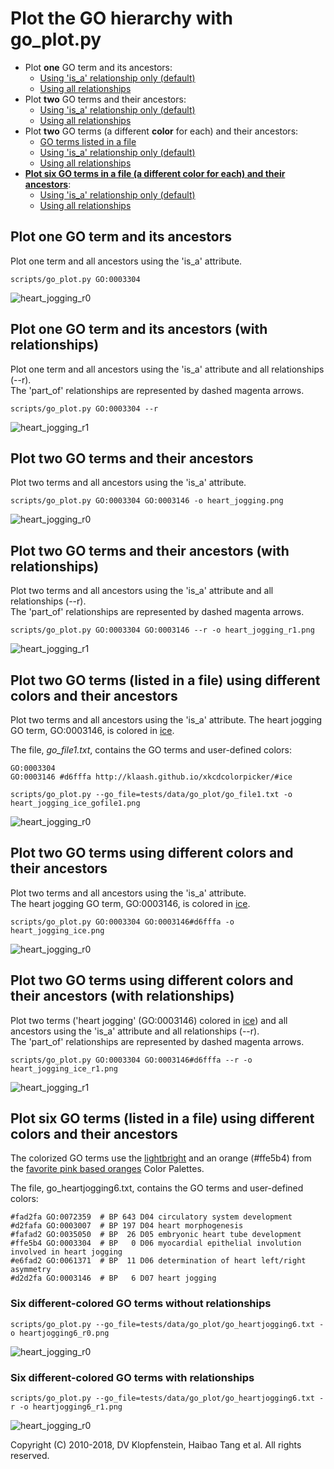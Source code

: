 # Plot the GO hierarchy with go_plot.py

  * Plot **one** GO term and its ancestors:
    * [Using 'is_a' relationship only (default)](#plot-one-go-term-and-its-ancestors)
    * [Using all relationships](#plot-one-go-term-and-its-ancestors-with-relationships)
  * Plot **two** GO terms and their ancestors:
    * [Using 'is_a' relationship only (default)](#plot-two-go-terms-and-their-ancestors)
    * [Using all relationships](#plot-two-go-terms-and-their-ancestors-with-relationships)
  * Plot **two** GO terms (a different **color** for each) and their ancestors:
    * [GO terms listed in a file](#plot-two-go-terms-listed-in-a-file-using-different-colors-and-their-ancestors)
    * [Using 'is_a' relationship only (default)](#plot-two-go-terms-using-different-colors-and-their-ancestors)
    * [Using all relationships](#plot-two-go-terms-using-different-colors-and-their-ancestors-with-relationships)
  * [**Plot six GO terms in a file (a different color for each) and their ancestors**](#plot-six-go-terms-listed-in-a-file-using-different-colors-and-their-ancestors):
    * [Using 'is_a' relationship only (default)](#six-different-colored-go-terms-without-relationships)
    * [Using all relationships](#six-different-colored-go-terms-with-relationships)

## Plot one GO term and its ancestors
Plot one term and all ancestors using the 'is_a' attribute.    
```
scripts/go_plot.py GO:0003304
```
![heart_jogging_r0](../images/plot_go/GO_0003304_myocardial_epithelial_involution_involved_in_heart_jogging.png)


## Plot one GO term and its ancestors (with relationships)
Plot one term and all ancestors using the 'is_a' attribute and all relationships (--r).    
The 'part_of' relationships are represented by dashed magenta arrows.    

```
scripts/go_plot.py GO:0003304 --r
```
![heart_jogging_r1](../images/plot_go/GO_0003304_myocardial_epithelial_involution_involved_in_heart_jogging_r1.png)


## Plot two GO terms and their ancestors
Plot two terms and all ancestors using the 'is_a' attribute.        
```
scripts/go_plot.py GO:0003304 GO:0003146 -o heart_jogging.png
```

![heart_jogging_r0](../images/plot_go/heart_jogging.png)


## Plot two GO terms and their ancestors (with relationships)
Plot two terms and all ancestors using the 'is_a' attribute and all relationships (--r).    
The 'part_of' relationships are represented by dashed magenta arrows.    

```
scripts/go_plot.py GO:0003304 GO:0003146 --r -o heart_jogging_r1.png
```
![heart_jogging_r1](../images/plot_go/heart_jogging_r1.png)


## Plot two GO terms (listed in a file) using different colors and their ancestors
Plot two terms and all ancestors using the 'is_a' attribute.
The heart jogging GO term, GO:0003146, is colored in [ice](://klaash.github.io/xkcdcolorpicker/#ice).

The file, _go_file1.txt_, contains the GO terms and user-defined colors:
```
GO:0003304
GO:0003146 #d6fffa http://klaash.github.io/xkcdcolorpicker/#ice
```
```
scripts/go_plot.py --go_file=tests/data/go_plot/go_file1.txt -o heart_jogging_ice_gofile1.png
```
![heart_jogging_r0](../images/plot_go/heart_jogging_ice_gofile1.png)


## Plot two GO terms using different colors and their ancestors
Plot two terms and all ancestors using the 'is_a' attribute.        
The heart jogging GO term, GO:0003146, is colored in [ice](http://klaash.github.io/xkcdcolorpicker/#ice).    
```
scripts/go_plot.py GO:0003304 GO:0003146#d6fffa -o heart_jogging_ice.png
```
![heart_jogging_r0](../images/plot_go/heart_jogging_ice.png)


## Plot two GO terms using different colors and their ancestors (with relationships)
Plot two terms ('heart jogging' (GO:0003146) colored in [ice](http://klaash.github.io/xkcdcolorpicker/#ice)) and all ancestors using the 'is_a' attribute and all relationships (--r).    
The 'part_of' relationships are represented by dashed magenta arrows.    

```
scripts/go_plot.py GO:0003304 GO:0003146#d6fffa --r -o heart_jogging_ice_r1.png
```
![heart_jogging_r1](../images/plot_go/heart_jogging_ice_r1.png)


## Plot six GO terms (listed in a file) using different colors and their ancestors
The colorized GO terms use the [lightbright](http://www.color-hex.com/color-palette/51895)
and an orange (#ffe5b4) from the [favorite pink based oranges](http://www.color-hex.com/color-palette/50573)
Color Palettes.

The file, go_heartjogging6.txt, contains the GO terms and user-defined colors:
```
#fad2fa GO:0072359  # BP 643 D04 circulatory system development
#d2fafa GO:0003007  # BP 197 D04 heart morphogenesis
#fafad2 GO:0035050  # BP  26 D05 embryonic heart tube development
#ffe5b4 GO:0003304  # BP   0 D06 myocardial epithelial involution involved in heart jogging
#e6fad2 GO:0061371  # BP  11 D06 determination of heart left/right asymmetry
#d2d2fa GO:0003146  # BP   6 D07 heart jogging
```
### Six different-colored GO terms without relationships
```
scripts/go_plot.py --go_file=tests/data/go_plot/go_heartjogging6.txt -o heartjogging6_r0.png
```
![heart_jogging_r0](../images/plot_go/heartjogging6_r0.png)

### Six different-colored GO terms with relationships
```
scripts/go_plot.py --go_file=tests/data/go_plot/go_heartjogging6.txt -r -o heartjogging6_r1.png
```
![heart_jogging_r0](../images/plot_go/heartjogging6_r1.png)

Copyright (C) 2010-2018, DV Klopfenstein, Haibao Tang et al. All rights reserved.
